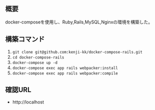 ## 概要
docker-composeを使用し、Ruby,Rails,MySQL,Nginxの環境を構築した。

## 構築コマンド
1. `git clone git@github.com:kenji-kk/docker-compose-rails.git`
2. `cd docker-compose-rails`
3. `docker-compose up -d`
4. `docker-compose exec app rails webpacker:install`
5. `docker-compose exec app rails webpacker:compile`

## 確認URL
- http://localhost
